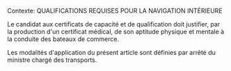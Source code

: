 Contexte: QUALIFICATIONS REQUISES POUR LA NAVIGATION INTÉRIEURE

Le candidat aux certificats de capacité et de qualification doit justifier, par la production d'un certificat médical, de son aptitude physique et mentale à la conduite des bateaux de commerce.

Les modalités d'application du présent article sont définies par arrêté du ministre chargé des transports.